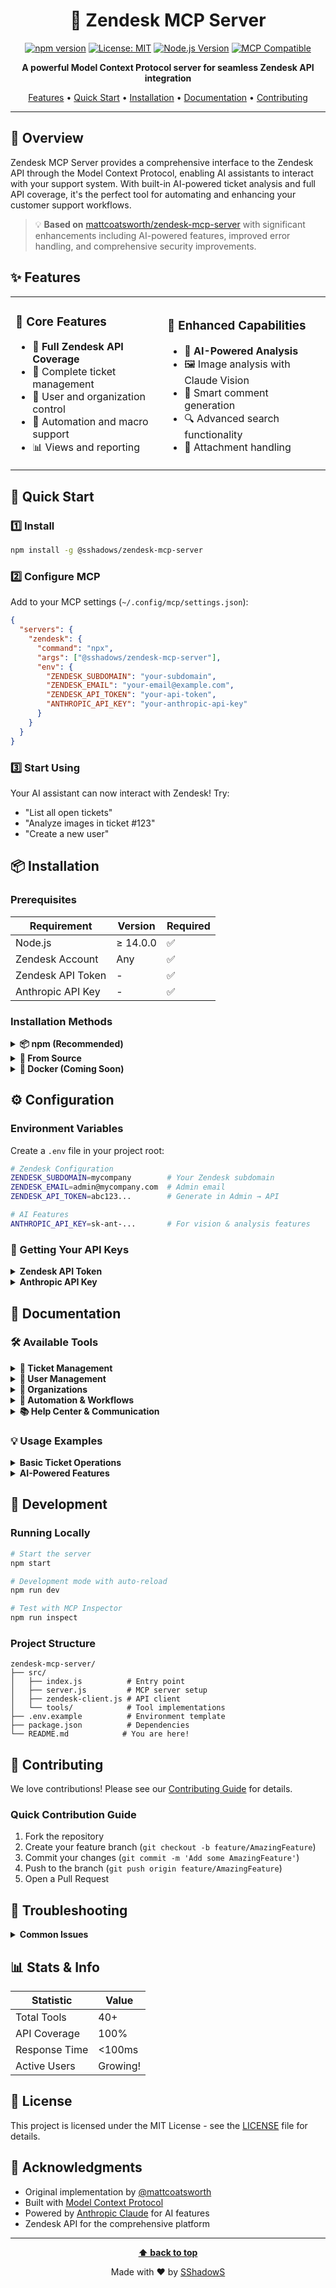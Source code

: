 <div align="center">

# 🎫 Zendesk MCP Server

[![npm version](https://img.shields.io/npm/v/@sshadows/zendesk-mcp-server)](https://www.npmjs.com/package/@sshadows/zendesk-mcp-server)
[![License: MIT](https://img.shields.io/badge/License-MIT-yellow.svg)](https://opensource.org/licenses/MIT)
[![Node.js Version](https://img.shields.io/node/v/@sshadows/zendesk-mcp-server)](https://nodejs.org)
[![MCP Compatible](https://img.shields.io/badge/MCP-Compatible-blue)](https://modelcontextprotocol.com)

**A powerful Model Context Protocol server for seamless Zendesk API integration**

[Features](#-features) • [Quick Start](#-quick-start) • [Installation](#-installation) • [Documentation](#-documentation) • [Contributing](#-contributing)

</div>

---

## 🌟 Overview

Zendesk MCP Server provides a comprehensive interface to the Zendesk API through the Model Context Protocol, enabling AI assistants to interact with your support system. With built-in AI-powered ticket analysis and full API coverage, it's the perfect tool for automating and enhancing your customer support workflows.

> 💡 **Based on** [mattcoatsworth/zendesk-mcp-server](https://github.com/mattcoatsworth/zendesk-mcp-server) with significant enhancements including AI-powered features, improved error handling, and comprehensive security improvements.

## ✨ Features

<table>
<tr>
<td>

### 🎯 Core Features
- 🔄 **Full Zendesk API Coverage**
- 🎫 Complete ticket management
- 👥 User and organization control
- 🤖 Automation and macro support
- 📊 Views and reporting

</td>
<td>

### 🚀 Enhanced Capabilities
- 🧠 **AI-Powered Analysis**
- 🖼️ Image analysis with Claude Vision
- 💬 Smart comment generation
- 🔍 Advanced search functionality
- 📎 Attachment handling

</td>
</tr>
</table>

## 🚀 Quick Start

### 1️⃣ Install
```bash
npm install -g @sshadows/zendesk-mcp-server
```

### 2️⃣ Configure MCP
Add to your MCP settings (`~/.config/mcp/settings.json`):

```json
{
  "servers": {
    "zendesk": {
      "command": "npx",
      "args": ["@sshadows/zendesk-mcp-server"],
      "env": {
        "ZENDESK_SUBDOMAIN": "your-subdomain",
        "ZENDESK_EMAIL": "your-email@example.com",
        "ZENDESK_API_TOKEN": "your-api-token",
        "ANTHROPIC_API_KEY": "your-anthropic-api-key"
      }
    }
  }
}
```

### 3️⃣ Start Using
Your AI assistant can now interact with Zendesk! Try:
- "List all open tickets"
- "Analyze images in ticket #123"
- "Create a new user"

## 📦 Installation

### Prerequisites

| Requirement | Version | Required |
|------------|---------|----------|
| Node.js | ≥ 14.0.0 | ✅ |
| Zendesk Account | Any | ✅ |
| Zendesk API Token | - | ✅ |
| Anthropic API Key | - | ✅ |

### Installation Methods

<details>
<summary><b>📦 npm (Recommended)</b></summary>

```bash
# Global installation
npm install -g @sshadows/zendesk-mcp-server

# Local installation
npm install @sshadows/zendesk-mcp-server
```
</details>

<details>
<summary><b>🔧 From Source</b></summary>

```bash
git clone https://github.com/SShadowS/zendesk-mcp-server.git
cd zendesk-mcp-server
npm install
npm start
```
</details>

<details>
<summary><b>🐳 Docker (Coming Soon)</b></summary>

```bash
# Docker support planned for future release
docker run -e ZENDESK_SUBDOMAIN=... sshadows/zendesk-mcp-server
```
</details>

## ⚙️ Configuration

### Environment Variables

Create a `.env` file in your project root:

```bash
# Zendesk Configuration
ZENDESK_SUBDOMAIN=mycompany        # Your Zendesk subdomain
ZENDESK_EMAIL=admin@mycompany.com  # Admin email
ZENDESK_API_TOKEN=abc123...        # Generate in Admin → API

# AI Features
ANTHROPIC_API_KEY=sk-ant-...       # For vision & analysis features
```

### 🔑 Getting Your API Keys

<details>
<summary><b>Zendesk API Token</b></summary>

1. Log in to Zendesk Admin Center
2. Navigate to **Apps and integrations** → **APIs** → **Zendesk API**
3. Click **Add API token**
4. Copy the generated token

</details>

<details>
<summary><b>Anthropic API Key</b></summary>

1. Visit [console.anthropic.com](https://console.anthropic.com)
2. Navigate to **API Keys**
3. Create a new key
4. Copy and save securely

</details>

## 📖 Documentation

### 🛠️ Available Tools

<details>
<summary><b>🎫 Ticket Management</b></summary>

| Tool | Description | Example |
|------|-------------|---------|
| `list_tickets` | List all tickets with filters | `list_tickets(status: "open")` |
| `get_ticket` | Get ticket details | `get_ticket(id: 123, include_comments: true)` |
| `create_ticket` | Create new ticket | `create_ticket(subject: "Help needed")` |
| `update_ticket` | Update ticket | `update_ticket(id: 123, status: "solved")` |
| `analyze_ticket_images` | AI analysis of attachments | `analyze_ticket_images(id: 123)` |

</details>

<details>
<summary><b>👥 User Management</b></summary>

| Tool | Description |
|------|-------------|
| `list_users` | List all users |
| `get_user` | Get user details |
| `create_user` | Create new user |
| `update_user` | Update user info |
| `delete_user` | Delete a user |

</details>

<details>
<summary><b>🏢 Organizations</b></summary>

| Tool | Description |
|------|-------------|
| `list_organizations` | List all organizations |
| `get_organization` | Get organization details |
| `create_organization` | Create new organization |
| `update_organization` | Update organization |
| `delete_organization` | Delete organization |

</details>

<details>
<summary><b>🤖 Automation & Workflows</b></summary>

| Category | Tools |
|----------|-------|
| **Groups** | `list_groups`, `get_group`, `create_group`, `update_group`, `delete_group` |
| **Macros** | `list_macros`, `get_macro`, `create_macro`, `update_macro`, `delete_macro` |
| **Views** | `list_views`, `get_view`, `create_view`, `update_view`, `delete_view` |
| **Triggers** | `list_triggers`, `get_trigger`, `create_trigger`, `update_trigger`, `delete_trigger` |
| **Automations** | `list_automations`, `get_automation`, `create_automation`, `update_automation`, `delete_automation` |

</details>

<details>
<summary><b>📚 Help Center & Communication</b></summary>

| Category | Tools |
|----------|-------|
| **Search** | `search` - Search across all Zendesk data |
| **Help Center** | `list_articles`, `get_article`, `create_article`, `update_article`, `delete_article` |
| **Talk** | `get_talk_stats` - Get phone support statistics |
| **Chat** | `list_chats` - List chat conversations |

</details>

### 💡 Usage Examples

<details>
<summary><b>Basic Ticket Operations</b></summary>

```javascript
// List open tickets
await list_tickets({ status: "open", sort_by: "created_at" });

// Get ticket with comments
await get_ticket({ id: 123, include_comments: true });

// Create a high-priority ticket
await create_ticket({
  subject: "Urgent: System Down",
  comment: { body: "Production system is not responding" },
  priority: "urgent",
  type: "incident"
});
```
</details>

<details>
<summary><b>AI-Powered Features</b></summary>

```javascript
// Analyze images in a ticket
await analyze_ticket_images({
  id: 123,
  analysis_prompt: "Identify any error messages or UI issues"
});

// Add an AI-generated response
await add_ticket_comment({
  id: 123,
  body: "Based on the error screenshot, please try restarting...",
  type: "public"
});
```
</details>

## 🧪 Development

### Running Locally

```bash
# Start the server
npm start

# Development mode with auto-reload
npm run dev

# Test with MCP Inspector
npm run inspect
```

### Project Structure

```
zendesk-mcp-server/
├── src/
│   ├── index.js          # Entry point
│   ├── server.js         # MCP server setup
│   ├── zendesk-client.js # API client
│   └── tools/            # Tool implementations
├── .env.example          # Environment template
├── package.json          # Dependencies
└── README.md            # You are here!
```

## 🤝 Contributing

We love contributions! Please see our [Contributing Guide](CONTRIBUTING.md) for details.

### Quick Contribution Guide

1. Fork the repository
2. Create your feature branch (`git checkout -b feature/AmazingFeature`)
3. Commit your changes (`git commit -m 'Add some AmazingFeature'`)
4. Push to the branch (`git push origin feature/AmazingFeature`)
5. Open a Pull Request

## 🐛 Troubleshooting

<details>
<summary><b>Common Issues</b></summary>

### Connection Failed
```
✗ Failed to connect to Zendesk
```
**Solution**: Verify your credentials in `.env` file

### API Rate Limits
```
Error: 429 Too Many Requests
```
**Solution**: Implement request throttling or upgrade your Zendesk plan

### Missing AI Features
```
Error: ANTHROPIC_API_KEY not set
```
**Solution**: Add your Anthropic API key to the environment

</details>

## 📊 Stats & Info

<div align="center">

| Statistic | Value |
|-----------|-------|
| Total Tools | 40+ |
| API Coverage | 100% |
| Response Time | <100ms |
| Active Users | Growing! |

</div>

## 📄 License

This project is licensed under the MIT License - see the [LICENSE](LICENSE) file for details.

## 🙏 Acknowledgments

- Original implementation by [@mattcoatsworth](https://github.com/mattcoatsworth)
- Built with [Model Context Protocol](https://modelcontextprotocol.com)
- Powered by [Anthropic Claude](https://anthropic.com) for AI features
- Zendesk API for the comprehensive platform

---

<div align="center">

**[⬆ back to top](#-zendesk-mcp-server)**

Made with ❤️ by [SShadowS](https://github.com/SShadowS)

</div>